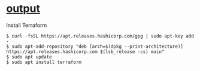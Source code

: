 # [output](https://user-images.githubusercontent.com/75636579/167926415-13897cdc-deea-4ad8-9584-d7a879d703ca.gif)


Install Terraform
```
$ curl -fsSL https://apt.releases.hashicorp.com/gpg | sudo apt-key add -
$ sudo apt-add-repository "deb [arch=$(dpkg --print-architecture)] https://apt.releases.hashicorp.com $(lsb_release -cs) main"
$ sudo apt update
$ sudo apt install terraform
```
